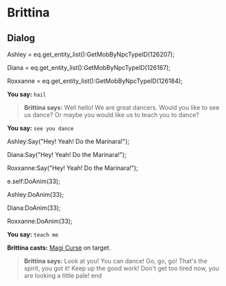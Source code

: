 # Brittina


## Dialog

Ashley = eq.get_entity_list():GetMobByNpcTypeID(126207);

Diana = eq.get_entity_list():GetMobByNpcTypeID(126187);

Roxxanne = eq.get_entity_list():GetMobByNpcTypeID(126184);


**You say:** `hail`



>**Brittina says:** Well hello! We are great dancers. Would you like to see us dance? Or maybe you would like us to teach you to dance?

**You say:** `see you dance`



Ashley:Say("Hey! Yeah! Do the Marinara!");


Diana:Say("Hey! Yeah! Do the Marinara!");


Roxxanne:Say("Hey! Yeah! Do the Marinara!");


e.self:DoAnim(33);


Ashley:DoAnim(33);


Diana:DoAnim(33);


Roxxanne:DoAnim(33);

**You say:** `teach me`



**Brittina casts:** [Magi Curse](/spell/806) on target.


>**Brittina says:** Look at you! You can dance! Go, go, go! That's the spirit, you got it! Keep up the good work! Don't get too tired now, you are looking a little pale!
end
